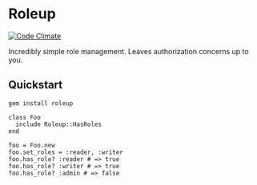 # Roleup

[![Code Climate](https://codeclimate.com/github/hopsoft/roleup/badges/gpa.svg)](https://codeclimate.com/github/hopsoft/roleup)

Incredibly simple role management.
Leaves authorization concerns up to you.

## Quickstart

```
gem install roleup
```

```
class Foo
  include Roleup::HasRoles
end

foo = Foo.new
foo.set_roles = :reader, :writer
foo.has_role? :reader # => true
foo.has_role? :writer # => true
foo.has_role? :admin # => false
```
